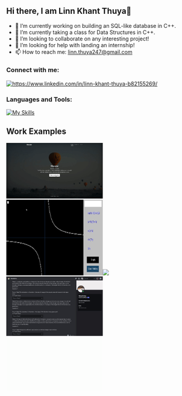## Hi there, I am Linn Khant Thuya👋

- 🔭 I’m currently working on building an SQL-like database in C++.
- 🌱 I’m currently taking a class for Data Structures in C++.
- 👯 I’m looking to collaborate on any interesting project!
- 🤔 I’m looking for help with landing an internship!
- 📫 How to reach me: linn.thuya247@gmail.com

  
<h3 align="left">Connect with me:</h3>
<p align="left">
<a href="https://www.linkedin.com/in/linn-khant-thuya-b82155269/" target="blank"><img align="center" src="https://raw.githubusercontent.com/rahuldkjain/github-profile-readme-generator/master/src/images/icons/Social/linked-in-alt.svg" alt="https://www.linkedin.com/in/linn-khant-thuya-b82155269/" height="30" width="40" /></a>
</p>

<h3 align="left">Languages and Tools:</h3>

[![My Skills](https://skillicons.dev/icons?i=cpp,nodejs,js,html,css,python,arduino,matlab,mongodb)](https://skillicons.dev)

## Work Examples

<img src="https://github.com/linnkhant07/linnkhant07/blob/main/WanderOverview.gif" width="256" /><img src="https://github.com/linnkhant07/linnkhant07/blob/main/graphingCalculator.gif" width="256" height="200"/><img src="https://github.com/linnkhant07/linnkhant07/blob/main/restaurant.gif" width="256" /><img src="https://github.com/linnkhant07/linnkhant07/blob/main/NoteifyMe.gif" width="256" /><img src="https://github.com/linnkhant07/linnkhant07/blob/main/AVL_Tree_Example.gif" width="256" />


